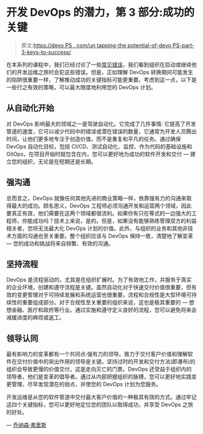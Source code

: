 # 开发 DevOps 的潜力，第 3 部分:成功的关键

> 原文:[https://devo PS . com/un tapping-the potential-of-devo PS-part-3-keys-to-success/](https://devops.com/untapping-the-potential-of-devops-part-3-keys-to-success/)

在本系列的课程中，我们已经讨论了一些[常见错误](https://devops.com/untapping-the-potential-of-devops-part-2-common-mistakes/)，我们看到组织在启动或继续他们的开发运维之旅时会犯这些错误。但是，正如理解 DevOps 转换期间可能发生的陷阱很重要一样，了解推动成功的关键指标可能更重要。考虑到这一点，以下是一些行之有效的策略，可以最大限度地利用您的 DevOps 计划。

## **从自动化开始**

对 DevOps 影响最大的领域之一是驾驶自动化。它完成了几件事情: 它提高了开发管道的速度，它可以减少代码中的错误或潜在错误的数量，它通常为开发人员腾出时间，让他们更多地专注于创造价值，而不是重复和平凡的任务。通过确保 DevOps 自动化目标，包括 CI/CD、测试自动化、监控、作为代码的基础设施和 GitOps，在项目开始时就包含在内，您可以更好地为成功的软件开发和交付 — 建立您的组织，无论是在短期还是长期。

## **强沟通**

总而言之，DevOps 就像任何其他先进的商业策略一样，依靠强有力的沟通来取得最大的成功。顾名思义，DevOps 工程师必须沟通开发和运营两个领域，因此要真正有效，他们需要在这两个领域都很流利。如果你有只在等式的一边强大的工程师，你能成功吗？技术上来说，是的。但是，如果没有能够熟练管理双方的利益相关者，您将无法最大化 DevOps 计划的价值。此外，与组织的业务和其他非技术方面的沟通也至关重要。整个组织应该与 DevOps 保持一致，清楚地了解变革 — 您的成功和挑战将来自频繁、有效的沟通。

## **坚持流程**

DevOps 是流程驱动的，尤其是在组织扩展时。为了有效地工作，并服务于真实的企业环境，创建和遵守流程是关键。虽然自动化对于快速交付价值很重要，但有效的变更管理对于可持续发展和系统运营也很重要。流程和合规性是大型环境可持续性的重要组成部分。对于合规性至关重要的组织来说，这也是极其重要的 — 想想金融、医疗和政府等行业。通过实施和遵守定义良好的流程，您可以避免将来会减缓进度的麻烦或返工。

## **领导认同**

最有影响力的变革都有一个共同点:强有力的领导。致力于交付客户价值和理解软件在交付价值中的突出作用的领导是关键。坚持过时的开发和交付方法(即瀑布)的组织会导致更慢的价值交付，这是走向灭亡的门票。DevOps 还受益于组织内的领导者，他们是变革的倡导者。通过从内部把握组织的脉搏，您可以更好地实践变更管理，尽早发现潜在的弱点，并使您的 DevOps 计划为您服务。

开发运维是从您的软件管道中交付最大客户价值的一种极其有效的方式。通过牢记这四个关键指标，您可以更好地定位您的团队以取得成功，并享受 DevOps 之旅的好处。

— [乔纳森·弗里斯](https://devops.com/author/jonathan-fries/)